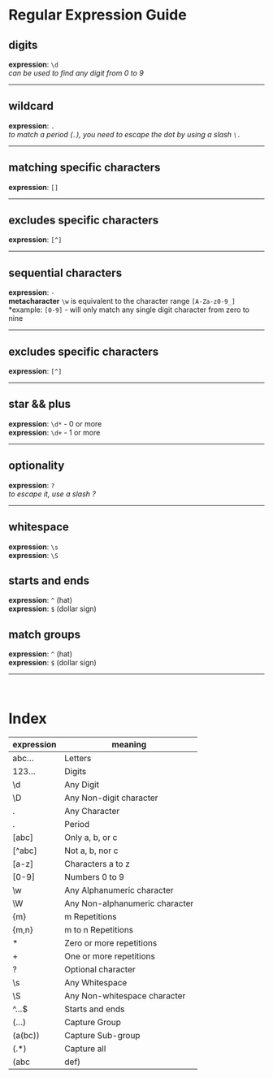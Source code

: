 # Regular Expression Guide

## digits
**expression**: `\d`  
*can be used to find any digit from 0 to 9*

***

## wildcard
**expression**: `.`  
*to match a period (`.`), you need to escape the dot by using a slash `\.`*

***

## matching specific characters
**expression**: `[]`  

***

## excludes specific characters
**expression**: `[^]`  

***

## sequential characters
**expression**: `-`  
**metacharacter** `\w` is equivalent to the character range `[A-Za-z0-9_]`  
*example: `[0-9]` -  will only match any single digit character from zero to nine

***

## excludes specific characters
**expression**: `[^]`  

***

## star && plus
**expression**: `\d*` - 0 or more  
**expression**: `\d+` - 1 or more

***

## optionality
**expression**: `?`  
*to escape it, use a slash \?*

***

## whitespace 
**expression**: `\s`  
**expression**: `\S`  

## starts and ends 
**expression**: `^` (hat)   
**expression**: `$` (dollar sign)


## match groups
**expression**: `^` (hat)   
**expression**: `$` (dollar sign)

***

<br>

# Index
expression | meaning
-----------|---------
abc… | Letters
123… | Digits
\d | Any Digit
\D | Any Non-digit character
. | Any Character
\. | Period
[abc] | Only a, b, or c
[^abc] | Not a, b, nor c
[a-z] | Characters a to z
[0-9] | Numbers 0 to 9
\w | Any Alphanumeric character
\W | Any Non-alphanumeric character
{m} | m Repetitions
{m,n} | m to n Repetitions
\* | Zero or more repetitions
\+ | One or more repetitions
? | Optional character
\s | Any Whitespace
\S | Any Non-whitespace character
^…$ | Starts and ends
(…)|  Capture Group
(a(bc)) | Capture Sub-group
(.*) | Capture all
(abc|def) | Matches abc or def

